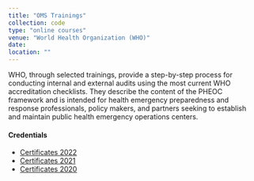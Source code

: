 ```yaml
---
title: "OMS Trainings"
collection: code
type: "online courses"
venue: "World Health Organization (WHO)"
date: 
location: ""
---
```

WHO, through selected trainings, provide a step-by-step process for conducting internal and external audits using the most current WHO accreditation checklists. They describe the content of the PHEOC framework and is intended for health emergency preparedness and response professionals, policy makers, and partners seeking to establish and maintain public health emergency operations centers.
#### Credentials
* [Certificates 2022](../../files/certificates_oms_2022.pdf)
* [Certificates 2021](../../files/certificates_oms_2021.pdf)
* [Certificates 2020](../../files/certificates_oms_2020.pdf)

